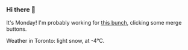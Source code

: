 ### Hi there :wave:

It's Monday! I'm probably working for [this bunch](https://github.com/kohofinancial), clicking some merge buttons.

Weather in Toronto: light snow, at -4°C.
